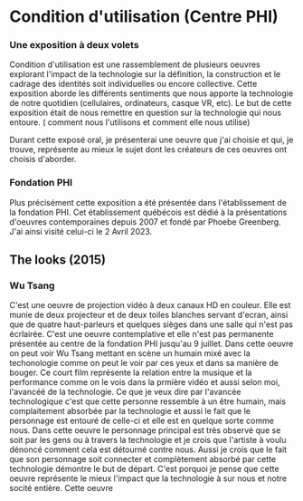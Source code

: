 # Condition d'utilisation (Centre PHI)
### Une exposition à deux volets

 Condition d'utilisation est une rassemblement de plusieurs oeuvres explorant l'impact de la technologie sur la définition, la construction et le cadrage des identités soit individuelles ou encore collective. Cette exposition aborde les différents sentiments que nous apporte la technologie de notre quotidien (cellulaires, ordinateurs, casque VR, etc). Le but de cette exposition était de nous remettre en question sur la technologie qui nous entoure. ( comment nous l'utilisons et comment elle nous utilise)
 
Durant cette exposé oral, je présenterai une oeuvre que j'ai choisie et qui, je trouve, représente au mieux le sujet dont les créateurs de ces oeuvres ont choisis d'aborder.


### Fondation PHI
Plus précisément cette exposition a été présentée dans l'établissement de la fondation PHI. Cet établissement québécois est dédié à la présentations d'oeuvres contemporaines depuis 2007 et fondé par Phoebe Greenberg. J'ai ainsi visité celui-ci le 2 Avril 2023.


## The looks (2015) 
### Wu Tsang 
C'est une oeuvre de projection vidéo à deux canaux HD en couleur. Elle est munie de deux projecteur et de deux toiles blanches servant d'ecran, ainsi que de quatre haut-parleurs et quelques sièges dans une salle qui n'est pas écrlairée. C'est une oeuvre contemplative et elle n'est pas permanente présentée au centre de la fondation PHI jusqu'au 9 juillet. Dans cette oeuvre on peut voir Wu Tsang mettant en scène un humain mixé avec la techonologie comme on peut le voir par ces yeux et dans sa manière de bouger. Ce court film représente la relation entre la musique et la performance comme on le vois dans la prmière vidéo et aussi selon moi, l'avancéé de la technologie. Ce que je veux dire par l'avancée technologique c'est que cette personne ressemble à un être humain, mais complaitement absorbée par la technologie et aussi le fait que le personnage est entouré de celle-ci et elle est en quelque sorte comme nous. Dans cette oeuvre le personnage principal est très observé que se soit par les gens ou à travers la technologie et je crois que l'artiste à voulu dénoncé comment cela est détourné contre nous. Aussi je crois que le fait que son personnage soit connecter et complètement absorbé par cette technologie démontre le but de départ. C'est porquoi je pense que cette oeuvre représente le mieux l'impact que la technologie à sur nous et notre socité entière. Cette oeuvre

